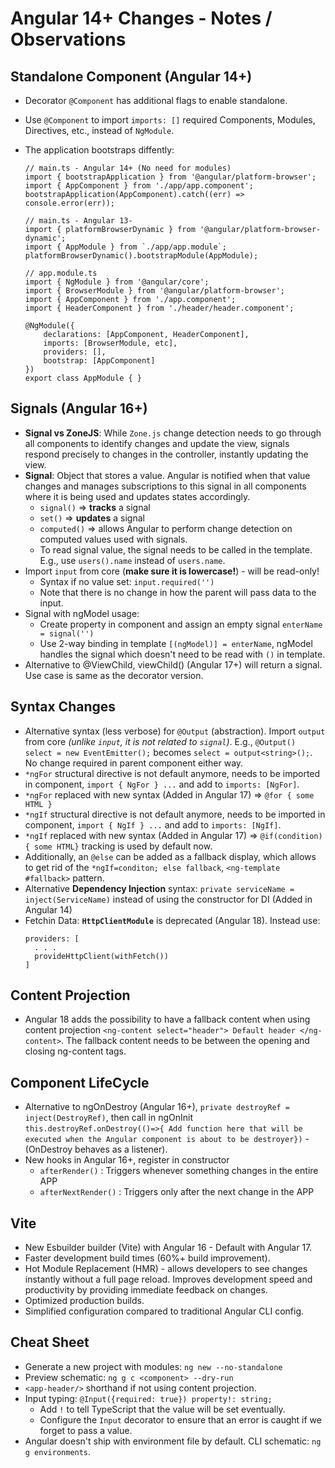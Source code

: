# Angular 14+ Changes - Notes / Observations

## Standalone Component (Angular 14+)
* Decorator `@Component` has additional flags to enable standalone.
* Use `@Component` to import `imports: []` required Components, Modules, Directives, etc., instead of `NgModule`.
* The application bootstraps diffently:
    ```
    // main.ts - Angular 14+ (No need for modules)
    import { bootstrapApplication } from '@angular/platform-browser';
    import { AppComponent } from './app/app.component';
    bootstrapApplication(AppComponent).catch((err) => console.error(err));
    ```

    ```
    // main.ts - Angular 13-
    import { platformBrowserDynamic } from '@angular/platform-browser-dynamic';
    import { AppModule } from `./app/app.module`;
    platformBrowserDynamic().bootstrapModule(AppModule);

    // app.module.ts 
    import { NgModule } from '@angular/core';
    import { BrowserModule } from '@angular/platform-browser';
    import { AppComponent } from './app.component';
    import { HeaderComponent } from './header/header.component';

    @NgModule({
        declarations: [AppComponent, HeaderComponent],
        imports: [BrowserModule, etc],
        providers: [],
        bootstrap: [AppComponent]
    })
    export class AppModule { } 
    ```
## Signals (Angular 16+) 
* **Signal vs ZoneJS**: While `Zone.js` change detection needs to go through all components to identify changes and update the view, signals respond precisely to changes in the controller, instantly updating the view.
* **Signal**: Object that stores a value. Angular is notified when that value changes and manages subscriptions to this signal in all components where it is being used and updates states accordingly.
    * `signal()` => **tracks** a signal 
    * `set()` => **updates** a signal
    * `computed()` => allows Angular to perform change detection on computed values used with signals.
    * To read signal value, the signal needs to be called in the template. E.g., use `users().name` instead of `users.name`.
* Import `input` from core (__make sure it is lowercase!__) - will be read-only!
    * Syntax if no value set: `input.required('')`
    * Note that there is no change in how the parent will pass data to the input.
* Signal with ngModel usage:
    * Create property in component and assign an empty signal  `enterName = signal('')`
    * Use 2-way binding in template `[(ngModel)] = enterName`, ngModel handles the signal which doesn't need to be read with `()` in template.
* Alternative to @ViewChild, viewChild() (Angular 17+) will return a signal. Use case is same as the decorator version.

## Syntax Changes
* Alternative syntax (less verbose) for `@Output` (abstraction). Import `output` from core _(unlike `input`, it is not related to `signal`)_. E.g., `@Output() select = new EventEmitter();` becomes `select = output<string>();`. No change required in parent component either way.
* `*ngFor` structural directive is not default anymore, needs to be imported in component, `import { NgFor } ...` and add to `imports: [NgFor]`. 
* `*ngFor` replaced with new syntax (Added in Angular 17) => `@for { some HTML }`
* `*ngIf` structural directive is not default anymore, needs to be imported in component, `import { NgIf } ...` and add to `imports: [NgIf]`. 
* `*ngIf` replaced with new syntax (Added in Angular 17) => `@if(condition) { some HTML}` tracking is used by default now. 
* Additionally, an `@else` can be added as a fallback display, which allows to get rid of the `*ngIf=conditon; else fallback`,  `<ng-template #fallback>` pattern.
* Alternative __Dependency Injection__ syntax: `private serviceName = inject(ServiceName)` instead of using the constructor for DI (Added in Angular 14)
* Fetchin Data: __`HttpClientModule`__ is deprecated (Angular 18). Instead use:
  ```
  providers: [
    . . .
    provideHttpClient(withFetch())
  ]
  ```

## Content Projection
* Angular 18 adds the possibility to have a fallback content when using content projection `<ng-content select="header"> Default header </ng-content>`. The fallback content needs to be between the opening and closing ng-content tags. 

## Component LifeCycle
* Alternative to ngOnDestroy (Angular 16+), `private destroyRef = inject(DestroyRef)`, then call in ngOnInit `this.destroyRef.onDestroy(()=>{ Add function here that will be executed when the Angular component is about to be destroyer})` - (OnDestroy behaves as a listener).
* New hooks in Angular 16+, register in constructor
  * `afterRender()` : Triggers whenever something changes in the entire APP
  * `afterNextRender()` : Triggers only after the next change in the APP

## Vite
* New Esbuilder builder (Vite) with Angular 16 - Default with Angular 17.
* Faster development build times (60%+ build improvement).
* Hot Module Replacement (HMR) - allows developers to see changes instantly without a full page reload. Improves development speed and productivity by providing immediate feedback on changes.
* Optimized production builds.
* Simplified configuration compared to traditional Angular CLI config.

## Cheat Sheet
* Generate a new project with modules: `ng new --no-standalone`
* Preview schematic: `ng g c <component> --dry-run`
* `<app-header/>` shorthand if not using content projection.
* Input typing: `@Input({required: true}) property!: string;`
    * Add `!` to tell TypeScript that the value will be set eventually.
    * Configure the `Input` decorator to ensure that an error is caught if we forget to pass a value.
* Angular doesn't ship with environment file by default. CLI schematic: `ng g environments`.
